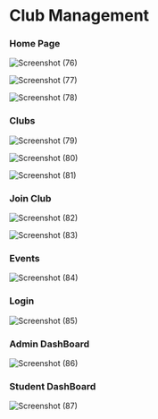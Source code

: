 <h1>Club Management</h1>
<h3>Home Page</h3>



![Screenshot (76)](https://github.com/Dhanada-Panda/club-management/assets/130206432/5297abc9-4632-4d8c-a527-f889f270c5e0)





![Screenshot (77)](https://github.com/Dhanada-Panda/club-management/assets/130206432/4a8ccf97-0ee4-47ee-b2a4-bf45bc69f1e8)


![Screenshot (78)](https://github.com/Dhanada-Panda/club-management/assets/130206432/745b8bbe-f99b-4b05-93f7-9c283c48ee31)


<h3>Clubs</h3>



![Screenshot (79)](https://github.com/Dhanada-Panda/club-management/assets/130206432/e0a6ead6-9530-4146-ad37-f90c15b14530)




![Screenshot (80)](https://github.com/Dhanada-Panda/club-management/assets/130206432/a19f0d03-5a64-4b51-97cb-85993c2c79a8)




![Screenshot (81)](https://github.com/Dhanada-Panda/club-management/assets/130206432/0eb0a64c-a261-422b-a75f-d48223d85b35)




<h3>Join Club</h3>




![Screenshot (82)](https://github.com/Dhanada-Panda/club-management/assets/130206432/98d0bc9d-9253-4248-bedd-9e8c5daacdc7)



![Screenshot (83)](https://github.com/Dhanada-Panda/club-management/assets/130206432/03f2678a-a9fd-4eca-a727-b143dab81c73)


<h3>Events</h3>



![Screenshot (84)](https://github.com/Dhanada-Panda/club-management/assets/130206432/ce749d97-93c6-4098-beec-ce924d40fc97)



<h3>Login</h3>





![Screenshot (85)](https://github.com/Dhanada-Panda/club-management/assets/130206432/37d01dc7-1837-45df-8afd-189fc3ce5cf7)


<h3>Admin DashBoard</h3>


![Screenshot (86)](https://github.com/Dhanada-Panda/club-management/assets/130206432/c9beeca2-cf01-4b5d-855e-0a971aae9516)



<h3>Student DashBoard</h3>



![Screenshot (87)](https://github.com/Dhanada-Panda/club-management/assets/130206432/c663b27f-926a-4281-a771-1c1963398627)



